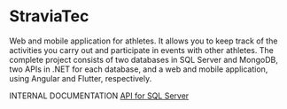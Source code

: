 # StraviaTec
Web and mobile application for athletes. It allows you to keep track of the activities you carry out and participate in events with other athletes.
The complete project consists of two databases in SQL Server and MongoDB, two APIs in .NET for each database,
and a web and mobile application, using Angular and Flutter, respectively.

INTERNAL DOCUMENTATION
[API for SQL Server](https://simonfv.github.io/StraviaTec/)